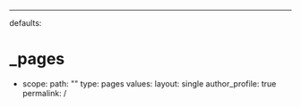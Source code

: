 ---
defaults:
  # _pages
  - scope:
      path: ""
      type: pages
    values:
      layout: single
      author_profile: true
permalink: /
